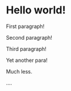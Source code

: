 # Hello world!

First paragraph!

Second paragraph!

Third paragraph!

Yet another para!

Much less.

....